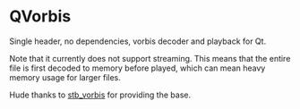 # QVorbis
Single header, no dependencies, vorbis decoder and playback for Qt.

Note that it currently does not support streaming. This means that the entire file is first decoded to memory before played, which can mean heavy memory usage for larger files.

Hude thanks to [stb_vorbis](https://github.com/nothings/stb/blob/master/stb_vorbis.c) for providing the base.